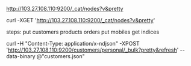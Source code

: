 http://103.27.108.110:9200/_cat/nodes?v&pretty

curl -XGET 'http://103.27.108.110:9200/_cat/nodes?v&pretty'

steps:
put customers products orders 
put mobiles
get indices

curl -H "Content-Type: application/x-ndjson" -XPOST 'http://103.27.108.110:9200/customers/personal/_bulk?pretty&refresh' --data-binary @"customers.json"